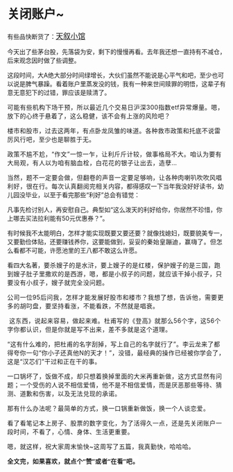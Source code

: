 # 关闭账户~

<p style="visibility: visible;">有些品快断货了：<a class="weapp_text_link js_weapp_entry wx_tap_link js_wx_tap_highlight" style="font-size: 17px; visibility: visible;" data-miniprogram-appid="wx2e9d304ca0c18079" data-miniprogram-path="pages/tab/one/index" data-miniprogram-applink="" data-miniprogram-nickname="天叙小馆" href="" data-miniprogram-type="text" data-miniprogram-servicetype="">天叙小馆</a></p><p style="visibility: visible;">今天出了些茅台股，先落袋为安，剩下的慢慢再看。去年我还想一直持有不减仓，后来观念因时做了些调整。</p><p style="visibility: visible;">这段时间，大A绝大部分时间绿增长，大伙们虽然不能说是心平气和吧，至少也可以说是脾气暴躁。看着账户里蒸发没的钱，我有一种来世间赎罪的明悟，这辈子有意无意犯下的过错，罪应该是赎清了。</p><p style="visibility: visible;"><span style="letter-spacing: 0.578px; text-wrap: wrap; visibility: visible;">可能</span><span style="letter-spacing: 0.578px; text-wrap: wrap; visibility: visible;">有些</span><span style="letter-spacing: 0.578px; text-wrap: wrap; visibility: visible;">机构下场干预，所以最近几个交易日沪深300指数etf异常爆量。<span style="letter-spacing: 0.578px; text-wrap: wrap; visibility: visible;">嗯，</span><span style="font-size: var(--articleFontsize); letter-spacing: 0.034em; text-wrap: wrap; visibility: visible;">放下的心终于悬着了，</span><span style="font-size: var(--articleFontsize); letter-spacing: 0.034em; text-wrap: wrap; visibility: visible;">这么稳健，该不会有上涨的风险吧？</span></span></p><p style="visibility: visible;"><span style="letter-spacing: 0.578px; text-wrap: wrap; visibility: visible;"><span style="font-size: var(--articleFontsize); letter-spacing: 0.034em; text-wrap: wrap; visibility: visible;">楼市和股市，过去这两年，有点卧龙凤雏的味道。各种</span></span><span style="font-size: var(--articleFontsize); letter-spacing: 0.034em; visibility: visible;">救市政策和托底不说雷厉风行吧，至少也是聊胜于无。</span></p><p style="visibility: visible;"><span style="font-size: var(--articleFontsize); letter-spacing: 0.034em; visibility: visible;"><span style="text-wrap: wrap; letter-spacing: 0.578px; visibility: visible;">政策不尴不尬，“</span><span style="text-wrap: wrap; letter-spacing: 0.578px; visibility: visible;">作文”</span><span style="text-wrap: wrap; letter-spacing: 0.578px; visibility: visible;">一惊一乍，让利斤斤计较，做事格局不大。</span><span style="text-wrap: wrap; letter-spacing: 0.578px; visibility: visible;">咱认为要有大局观，有人以为咱有脑血栓，</span><span style="text-wrap: wrap; letter-spacing: 0.578px; visibility: visible;">白花花的银子让出去</span><span style="text-wrap: wrap; letter-spacing: 0.578px; visibility: visible;">，造孽…</span></span><span style="font-size: var(--articleFontsize); letter-spacing: 0.578px; visibility: visible;"></span></p><p style="visibility: visible;"><span style="letter-spacing: 0.578px; text-wrap: wrap; visibility: visible;"></span><span style="letter-spacing: 0.578px; text-wrap: wrap; visibility: visible;">当然，题不一定要会做，但翻卷的声音一定要足够响，让各种肉喇叭吹吹风唱利好，很在行。每次认真翻阅完相关</span>内容，都得感叹一下当年我没好好读书，幼儿园没毕业，以至于看完那些“利好”总会有错觉：</p><p style="visibility: visible;">凡事先检讨别人，再安慰自己。典型如“这么泼天的利好给你，你居然不珍惜，你上哪去买法拉利能有50元优惠券？”。<span style="font-size: var(--articleFontsize); letter-spacing: 0.034em; visibility: visible;"></span></p><p style="visibility: visible;">有时候我不太能明白，怎样才能实现既要又要还要？就像找媳妇，既要貌美专一，又要勤俭体贴，还要赚钱养你，这要能做到，妥妥的<span style="letter-spacing: 0.578px; text-wrap: wrap; visibility: visible;">秦始皇蹦迪，赢嗨了。但</span>怎么看都不可能，许愿池里的王八都不敢这么许愿。</p><p style="visibility: visible;">看四大名著，<span style="letter-spacing: 0.578px; text-wrap: wrap; visibility: visible;">要杀嫂子的是水浒，要上嫂子的是红楼，保护嫂子的是三国，跑到嫂子肚子里撒欢的是西游，嗯，都是小叔子的问题，就应该干掉小叔子，只要没有小叔子，嫂子就完全没问题。</span></p><p style="letter-spacing: 0.578px; text-wrap: wrap; visibility: visible;"><span style="letter-spacing: 0.578px; visibility: visible;">公司一位95后问我，<span style="letter-spacing: 0.578px; text-wrap: wrap; visibility: visible;">怎样才</span><span style="letter-spacing: 0.578px; text-wrap: wrap; visibility: visible;">能</span><span style="letter-spacing: 0.578px; text-wrap: wrap; visibility: visible;">发展好股市和楼市？</span><span style="letter-spacing: 0.578px; text-wrap: wrap; visibility: visible;">我想了想，告诉他，需要更多的胡</span><span style="letter-spacing: 0.578px; text-wrap: wrap; visibility: visible;">叼盘</span><span style="letter-spacing: 0.578px; text-wrap: wrap; visibility: visible;">，</span><span style="letter-spacing: 0.578px; text-wrap: wrap; visibility: visible;">要坚持看涨，不能看跌，</span><span style="letter-spacing: 0.578px; text-wrap: wrap; visibility: visible;">不然就是唱衰</span><span style="letter-spacing: 0.578px; text-wrap: wrap; visibility: visible;">。</span></span></p><p style="letter-spacing: 0.578px; text-wrap: wrap; visibility: visible;"><span style="letter-spacing: 0.578px; visibility: visible;"></span><span style="letter-spacing: 0.578px; font-size: var(--articleFontsize); visibility: visible;">&nbsp;这东西，说起来容易，做起来难。杜甫写的《登高》就那么56个字，这56个字你都认识，但是你就是写不出来，差不多就是这个道理。</span></p><p style="text-wrap: wrap; letter-spacing: 0.578px; visibility: visible;"><span style="font-size: var(--articleFontsize); letter-spacing: 0.034em; visibility: visible;">“这有什么难的，把杜甫的名字刮掉，写上自己的名字就行了”。李云龙来了都得夸你一句“你小子还真他N的天才！”，没错，最经典的操作已经被你学会了，这是“汉芯们”干过和正在干的事。</span></p><p><span style="letter-spacing: 0.578px;text-wrap: wrap;"><span style="letter-spacing: 0.578px;text-wrap: wrap;">一口锅坏了，饭做不成，却只想着换掉里面的大米再重新做，这方式显然有问题；</span></span><span style="letter-spacing: 0.578px;font-size: var(--articleFontsize);">一个受伤的人</span><span style="letter-spacing: 0.578px;font-size: var(--articleFontsize);">说不相信</span><span style="letter-spacing: 0.578px;font-size: var(--articleFontsize);">爱情</span><span style="letter-spacing: 0.578px;font-size: var(--articleFontsize);">，他不是不相信爱情，而是</span><span style="letter-spacing: 0.578px;font-size: var(--articleFontsize);">厌恶那些等待、猜测、道歉和伤害，以及无法兑现的承诺。</span></p><p><span style="letter-spacing: 0.578px;text-wrap: wrap;"><span style="letter-spacing: 0.578px;text-wrap: wrap;"><span style="letter-spacing: 0.578px;text-wrap: wrap;">那有什么办法呢？最简单的方式，换一口锅重新做饭，换一个人谈恋爱。</span></span></span></p><p><span style="font-size: var(--articleFontsize);letter-spacing: 0.034em;"><span style="letter-spacing: 0.578px;text-wrap: wrap;">看了看笔记本上房子、股票的数字变化，为了活得久一点，还是先关闭账户一段时间，不看了，心情、</span><span style="letter-spacing: 0.578px;text-wrap: wrap;">身体、生活更</span><span style="letter-spacing: 0.578px;text-wrap: wrap;">重要。</span></span></p><p><span style="font-size: var(--articleFontsize);letter-spacing: 0.034em;"><span style="letter-spacing: 0.578px;text-wrap: wrap;">嗯，就这样，祝大家周末愉快~</span></span><span style="font-size: var(--articleFontsize);letter-spacing: 0.578px;">这周</span><span style="font-size: var(--articleFontsize);letter-spacing: 0.578px;">写了五篇，</span><span style="font-size: var(--articleFontsize);letter-spacing: 0.578px;">我真</span><span style="font-size: var(--articleFontsize);letter-spacing: 0.578px;">勤快</span><span style="font-size: var(--articleFontsize);letter-spacing: 0.578px;">，哈哈哈。</span><span style="letter-spacing: 0.578px;font-size: var(--articleFontsize);"></span></p><p style="margin-bottom: 0px;"><span style="letter-spacing: 0.578px;text-wrap: wrap;"><strong style="outline: 0px;font-family: system-ui, -apple-system, BlinkMacSystemFont, &quot;Helvetica Neue&quot;, &quot;PingFang SC&quot;, &quot;Hiragino Sans GB&quot;, &quot;Microsoft YaHei UI&quot;, &quot;Microsoft YaHei&quot;, Arial, sans-serif;text-wrap: wrap;letter-spacing: 0.544px;background-color: rgb(255, 255, 255);color: rgb(34, 34, 34);font-size: 16px;"><span style="outline: 0px;font-size: 14px;">全文完，如果喜欢，就点个“赞”或者“在看”吧。</span></strong></span></p><p style="display: none;"><mp-style-type data-value="3"></mp-style-type></p>